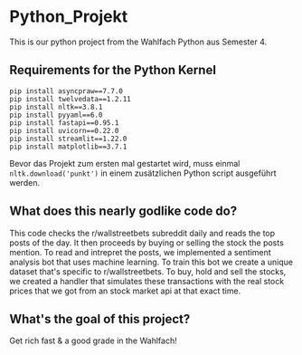 # Python_Projekt
This is our python project from the Wahlfach Python aus Semester 4.

## Requirements for the Python Kernel
```
pip install asyncpraw==7.7.0
pip install twelvedata==1.2.11
pip install nltk==3.8.1
pip install pyyaml==6.0
pip install fastapi==0.95.1
pip install uvicorn==0.22.0
pip install streamlit==1.22.0
pip install matplotlib==3.7.1
```
Bevor das Projekt zum ersten mal gestartet wird, muss einmal ```nltk.download('punkt')``` in einem zusätzlichen Python script ausgeführt werden.

## What does this nearly godlike code do?
This code checks the r/wallstreetbets subreddit daily and reads the top posts of the day. It then proceeds by buying or selling the stock the posts mention. To read and intrepret the posts, we implemented a sentiment analysis bot that uses machine learning. To train this bot we create a unique dataset that's specific to r/wallstreetbets. To buy, hold and sell the stocks, we created a handler that simulates these transactions with the real stock prices that we got from an stock market api at that exact time.

## What's the goal of this project?
Get rich fast & a good grade in the Wahlfach!
